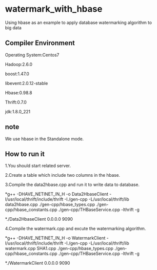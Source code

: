 # watermark_with_hbase
Using hbase as an example to apply database watermarking algorithm to big data

## Compiler Environment

Operating System:Centos7

Hadoop:2.6.0

boost:1.47.0

libevent:2.0.12-stable

Hbase:0.98.8

Thrift:0.7.0

jdk:1.8.0_221

## note

We use hbase in the Standalone mode.

## How to run it

1.You should start related server.

2.Create a table which include two columns in the hbase.

3.Compile the data2hbase.cpp and run it to write data to database.

*g++ -DHAVE_NETINET_IN_H -o Data2HbaseClient -I/usr/local/thrift/include/thrift -I./gen-cpp -L/usr/local/thrift/lib data2hbase.cpp ./gen-cpp/hbase_types.cpp ./gen-cpp/hbase_constants.cpp ./gen-cpp/THBaseService.cpp -lthrift -g

*./Data2HbaseClient 0.0.0.0 9090

4.Compile the watermark.cpp and excute the watermarking algorithm.

*g++ -DHAVE_NETINET_IN_H -o WatermarkClient -I/usr/local/thrift/include/thrift -I./gen-cpp -L/usr/local/thrift/lib watermark.cpp SHA1.cpp ./gen-cpp/hbase_types.cpp ./gen-cpp/hbase_constants.cpp ./gen-cpp/THBaseService.cpp -lthrift -g

*./WatermarkClient 0.0.0.0 9090


